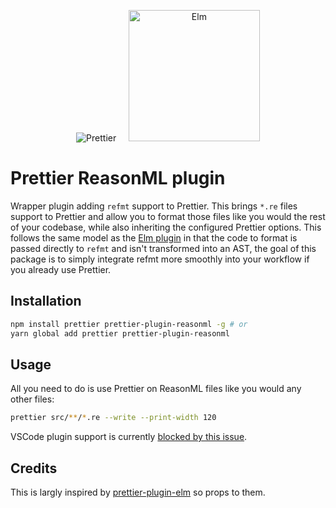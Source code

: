 <p align="center">
  &nbsp;&nbsp;<img alt="Prettier"
  src="https://cdn.rawgit.com/prettier/prettier-logo/master/images/prettier-icon-light.svg">&nbsp;&nbsp;
  &nbsp;&nbsp;<img alt="Elm"
  height="210"
  src="https://upload.wikimedia.org/wikipedia/commons/thumb/f/f3/Elm_logo.svg/1024px-Elm_logo.svg.png">&nbsp;&nbsp;
</p>

# Prettier ReasonML plugin

Wrapper plugin adding `refmt` support to Prettier. This brings `*.re` files support to Prettier and allow you to format those files like you would the rest of your codebase, while also inheriting the configured Prettier options. This follows the same model as the [Elm plugin](https://github.com/gicentre/prettier-plugin-elm) in that the code to format is passed directly to `refmt` and isn't transformed into an AST, the goal of this package is to simply integrate refmt more smoothly into your workflow if you already use Prettier.

## Installation

```bash
npm install prettier prettier-plugin-reasonml -g # or
yarn global add prettier prettier-plugin-reasonml
```

## Usage

All you need to do is use Prettier on ReasonML files like you would any other files:

```bash
prettier src/**/*.re --write --print-width 120
```

VSCode plugin support is currently [blocked by this issue](https://github.com/prettier/prettier-vscode/issues/395).

## Credits

This is largly inspired by [prettier-plugin-elm](https://github.com/gicentre/prettier-plugin-elm) so props to them.
